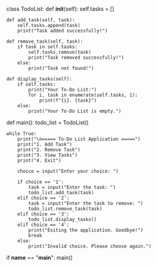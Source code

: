class TodoList:
    def __init__(self):
        self.tasks = []

    def add_task(self, task):
        self.tasks.append(task)
        print("Task added successfully!")

    def remove_task(self, task):
        if task in self.tasks:
            self.tasks.remove(task)
            print("Task removed successfully!")
        else:
            print("Task not found!")

    def display_tasks(self):
        if self.tasks:
            print("Your To-Do List:")
            for i, task in enumerate(self.tasks, 1):
                print(f"{i}. {task}")
        else:
            print("Your To-Do List is empty.")

def main():
    todo_list = TodoList()
    
    while True:
        print("\n===== To-Do List Application =====")
        print("1. Add Task")
        print("2. Remove Task")
        print("3. View Tasks")
        print("4. Exit")

        choice = input("Enter your choice: ")

        if choice == '1':
            task = input("Enter the task: ")
            todo_list.add_task(task)
        elif choice == '2':
            task = input("Enter the task to remove: ")
            todo_list.remove_task(task)
        elif choice == '3':
            todo_list.display_tasks()
        elif choice == '4':
            print("Exiting the application. Goodbye!")
            break
        else:
            print("Invalid choice. Please choose again.")

if __name__ == "__main__":
    main()
